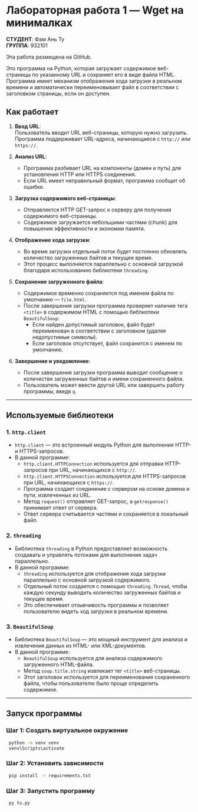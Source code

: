 # Лабораторная работа 1 — Wget на минималках

**СТУДЕНТ**: Фам Ань Ту  
**ГРУППА**: 932101  

Эта работа размещена на GitHub.

Это программа на Python, которая загружает содержимое веб-страницы по указанному URL и сохраняет его в виде файла HTML. Программа имеет механизм отображения хода загрузки в реальном времени и автоматически переименовывает файл в соответствии с заголовком страницы, если он доступен.

## Как работает

1. **Ввод URL**:  
   Пользователь вводит URL веб-страницы, которую нужно загрузить. Программа поддерживает URL-адреса, начинающиеся с `http://` или `https://`.

2. **Анализ URL**:  
   - Программа разбивает URL на компоненты (домен и путь) для установления HTTP или HTTPS соединения.
   - Если URL имеет неправильный формат, программа сообщит об ошибке.

3. **Загрузка содержимого веб-страницы**:  
   - Отправляется HTTP GET-запрос к серверу для получения содержимого веб-страницы.
   - Содержимое загружается небольшими частями (chunk) для повышения эффективности и экономии памяти.

4. **Отображение хода загрузки**:  
   - Во время загрузки отдельный поток будет постоянно обновлять количество загруженных байтов и текущее время.
   - Этот процесс выполняется параллельно с основной загрузкой благодаря использованию библиотеки `threading`.

5. **Сохранение загруженного файла**:  
   - Содержимое временно сохраняется под именем файла по умолчанию — `file.html`.
   - После завершения загрузки программа проверяет наличие тега `<title>` в содержимом HTML с помощью библиотеки `BeautifulSoup`:
     - Если найден допустимый заголовок, файл будет переименован в соответствии с заголовком (удаляя недопустимые символы).
     - Если заголовок отсутствует, файл сохранится с именем по умолчанию.

6. **Завершение и уведомление**:  
   - После завершения загрузки программа выводит сообщение о количестве загруженных байтов и имени сохраненного файла.
   - Пользователь может ввести другой URL или завершить работу программы, введя `q`.

---

## Используемые библиотеки

### 1. **`http.client`**
- `http.client` — это встроенный модуль Python для выполнения HTTP- и HTTPS-запросов.  
- В данной программе:
  - `http.client.HTTPConnection` используется для отправки HTTP-запросов при URL, начинающихся с `http://`.
  - `http.client.HTTPSConnection` используется для HTTPS-запросов при URL, начинающихся с `https://`.
  - Программа создает соединение с сервером на основе домена и пути, извлеченных из URL.
  - Метод `request()` отправляет GET-запрос, а `getresponse()` принимает ответ от сервера.
  - Ответ сервера считывается частями и сохраняется в локальный файл.

### 2. **`threading`**
- Библиотека `threading` в Python предоставляет возможность создавать и управлять потоками для выполнения задач параллельно.  
- В данной программе:
  - `threading` используется для отображения хода загрузки параллельно с основной загрузкой содержимого.
  - Отдельный поток создается с помощью `threading.Thread`, чтобы каждую секунду выводить количество загруженных байтов и текущее время.
  - Это обеспечивает отзывчивость программы и позволяет пользователю видеть ход загрузки в реальном времени.

### 3. **`BeautifulSoup`**
- Библиотека `BeautifulSoup` — это мощный инструмент для анализа и извлечения данных из HTML- или XML-документов.  
- В данной программе:
  - `BeautifulSoup` используется для анализа содержимого загруженного HTML-файла.
  - Метод `soup.title.string` извлекает тег `<title>` веб-страницы.
  - Этот заголовок используется для переименования сохраненного файла, чтобы пользователю было проще определить содержимое.

---

## Запуск программы
### Шаг 1: Создать виртуальное окружение
```bash
 python -m venv venv
 venv\Scripts\activate
```
### Шаг 2: Установить зависимости
```bash
 pip install -r requirements.txt
```
### Шаг 3: Запустить программу
```bash
 py tu.py
```
